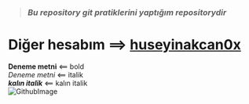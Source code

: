 > ### ***Bu repository git pratiklerini yaptığım repositorydir*** ###
# **Diğer hesabım ==> [huseyinakcan0x](https://github.com/huseyinakcan0x)** #
**Deneme metni** <== bold<br/>
*Deneme metni* <== italik<br/>
***kalın italik*** <== kalın italik<br/>
![GithubImage](https://cdn.pixabay.com/photo/2014/07/15/23/36/github-394322_1280.png)
